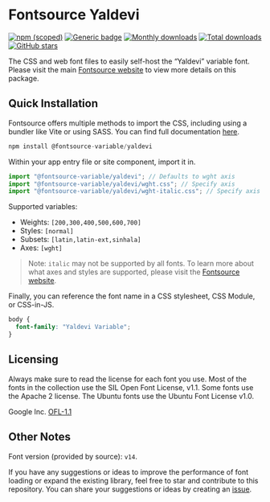 # Fontsource Yaldevi

[![npm (scoped)](https://img.shields.io/npm/v/@fontsource-variable/yaldevi?color=brightgreen)](https://www.npmjs.com/package/@fontsource-variable/yaldevi) [![Generic badge](https://img.shields.io/badge/fontsource-passing-brightgreen)](https://github.com/fontsource/fontsource) [![Monthly downloads](https://badgen.net/npm/dm/@fontsource-variable/yaldevi)](https://github.com/fontsource/fontsource) [![Total downloads](https://badgen.net/npm/dt/@fontsource-variable/yaldevi)](https://github.com/fontsource/fontsource) [![GitHub stars](https://img.shields.io/github/stars/fontsource/fontsource.svg?style=social&label=Star)](https://github.com/fontsource/fontsource/stargazers)

The CSS and web font files to easily self-host the “Yaldevi” variable font. Please visit the main [Fontsource website](https://fontsource.org/fonts/yaldevi) to view more details on this package.

## Quick Installation

Fontsource offers multiple methods to import the CSS, including using a bundler like Vite or using SASS. You can find full documentation [here](https://fontsource.org/docs/getting-started/introduction).

```javascript
npm install @fontsource-variable/yaldevi
```

Within your app entry file or site component, import it in.

```javascript
import "@fontsource-variable/yaldevi"; // Defaults to wght axis
import "@fontsource-variable/yaldevi/wght.css"; // Specify axis
import "@fontsource-variable/yaldevi/wght-italic.css"; // Specify axis and style
```

Supported variables:
- Weights: `[200,300,400,500,600,700]`
- Styles: `[normal]`
- Subsets: `[latin,latin-ext,sinhala]`
- Axes: `[wght]`

> Note: `italic` may not be supported by all fonts. To learn more about what axes and styles are supported, please visit the [Fontsource website](https://fontsource.org/fonts/yaldevi).

Finally, you can reference the font name in a CSS stylesheet, CSS Module, or CSS-in-JS.

```css
body {
  font-family: "Yaldevi Variable";
}
```

## Licensing
Always make sure to read the license for each font you use. Most of the fonts in the collection use the SIL Open Font License, v1.1. Some fonts use the Apache 2 license. The Ubuntu fonts use the Ubuntu Font License v1.0.

Google Inc.
[OFL-1.1](http://scripts.sil.org/OFL)

## Other Notes
Font version (provided by source): `v14`.

If you have any suggestions or ideas to improve the performance of font loading or expand the existing library, feel free to star and contribute to this repository. You can share your suggestions or ideas by creating an [issue](https://github.com/fontsource/fontsource/issues).